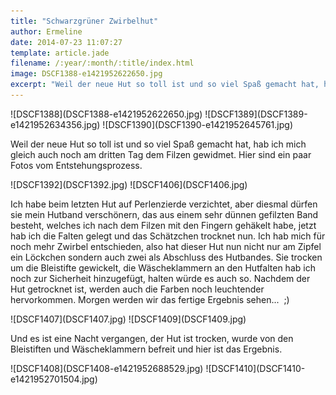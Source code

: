 ```yaml
---
title: "Schwarzgrüner Zwirbelhut"
author: Ermeline
date: 2014-07-23 11:07:27
template: article.jade
filename: /:year/:month/:title/index.html
image: DSCF1388-e1421952622650.jpg
excerpt: "Weil der neue Hut so toll ist und so viel Spaß gemacht hat, hab ich mich gleich auch noch am dritten Tag dem Filzen gewidmet. "
---
```


<div id='slides' class='slideshow'>
![DSCF1388](DSCF1388-e1421952622650.jpg)
![DSCF1389](DSCF1389-e1421952634356.jpg)
![DSCF1390](DSCF1390-e1421952645761.jpg)
</div>

Weil der neue Hut so toll ist und so viel Spaß gemacht hat, hab ich mich
gleich auch noch am dritten Tag dem Filzen gewidmet. Hier sind ein paar
Fotos vom Entstehungsprozess.  

<div id='slides' class='slideshow'>
![DSCF1392](DSCF1392.jpg)
![DSCF1406](DSCF1406.jpg)
</div>

Ich habe beim letzten Hut auf Perlenzierde verzichtet, aber diesmal
dürfen sie mein Hutband verschönern, das aus einem sehr dünnen gefilzten
Band besteht, welches ich nach dem Filzen mit den Fingern gehäkelt habe,
jetzt hab ich die Falten gelegt und das Schätzchen trocknet nun. Ich hab
mich für noch mehr Zwirbel entschieden, also hat dieser Hut nun nicht
nur am Zipfel ein Löckchen sondern auch zwei als Abschluss des
Hutbandes. Sie trocken um die Bleistifte gewickelt, die Wäscheklammern
an den Hutfalten hab ich noch zur Sicherheit hinzugefügt, halten würde
es auch so. Nachdem der Hut getrocknet ist, werden auch die Farben noch
leuchtender hervorkommen. Morgen werden wir das fertige Ergebnis
sehen...  ;)

<div id='slides' class='slideshow'>
![DSCF1407](DSCF1407.jpg)
![DSCF1409](DSCF1409.jpg)
</div>

Und es ist eine Nacht vergangen, der Hut ist trocken, wurde von den
Bleistiften und Wäscheklammern befreit und hier ist das Ergebnis.

<div id='slides' class='slideshow'>
![DSCF1408](DSCF1408-e1421952688529.jpg)
![DSCF1410](DSCF1410-e1421952701504.jpg)
</div>
